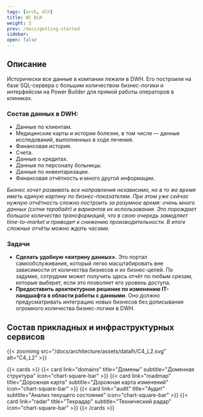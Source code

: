 ```yaml
---
tags: [arch, dlh]
title: ИС DLH
weight: 3
prev: /docs/getting-started
sidebar:
open: false
---
```


## Описание

Исторически все данные в компании лежали в DWH.
Его построили на базе SQL-сервера с большим количеством бизнес-логики и интерфейсом на Power Builder для прямой работы операторов в клиниках.

### Состав данных в DWH:
- Данные по клиентам.
- Медицинские карты и истории болезни, в том числе — данные исследований, выполненных в ходе лечения.
- Финансовая история.
- Счета.
- Данные о кредитах.
- Данные по персоналу больницы.
- Данные по инвентаризации.
- Финансовая отчётность и много другой информации.

_Бизнес хочет развивать все направления независимо, но в то же время иметь единую картину по бизнес-показателям. При этом уже сейчас нужную отчётность сложно построить за разумное время: очень много данных (сотни терабайт) и вариантов их использования. Это порождает большое количество трансформаций, что в свою очередь замедляет time-to-market и приводит к снижению производительности. В итоге сложные отчёты можно ждать часами._

### **Задачи**

- **Сделать удобную «витрину данных».** Это портал самообслуживания, который легко масштабировать вне зависимости от количества бизнесов и их бизнес-целей. По задумке, сотрудник может получить здесь отчёт по любым срезам, которые выберет, если это позволяет его уровень доступа.
- **Предоставить архитектурное решение по изменению IТ-ландшафта в области работы с данными**. Оно должно предусматривать интеграцию новых бизнесов без дописывания огромного количества бизнес-логики в DWH.

## Состав прикладных и инфраструктурных сервисов

{{< zoomimg src="/docs/architecture/assets/datalh/C4_L2.svg" alt="C4_L2" >}}

<!--more-->

{{< cards >}}
{{< card link="domains" title="Домены" subtitle="Доменная структура" icon="chart-square-bar" >}}
{{< card link="roadmap" title="Дорожная карта" subtitle="Дорожная карта изменений" icon="chart-square-bar" >}}
{{< card link="audit" title="Аудит" subtitle="Анализ текущего состояния" icon="chart-square-bar" >}}
{{< card link="radar" title="Техрадар" subtitle="Технический радар" icon="chart-square-bar" >}}
{{< /cards >}}
